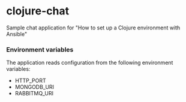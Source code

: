 # clojure-chat
Sample chat application for "How to set up a Clojure environment with Ansible"

### Environment variables

The application reads configuration from the following environment variables:

- HTTP_PORT
- MONGODB_URI
- RABBITMQ_URI

